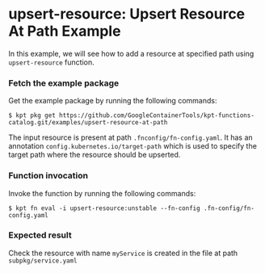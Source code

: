 # upsert-resource: Upsert Resource At Path Example

In this example, we will see how to add a resource at specified path using `upsert-resource` function.

### Fetch the example package

Get the example package by running the following commands:

```shell
$ kpt pkg get https://github.com/GoogleContainerTools/kpt-functions-catalog.git/examples/upsert-resource-at-path
```

The input resource is present at path `.fnconfig/fn-config.yaml`. It has an annotation
`config.kubernetes.io/target-path` which is used to specify the target path where the resource
should be upserted.

### Function invocation

Invoke the function by running the following commands:

```shell
$ kpt fn eval -i upsert-resource:unstable --fn-config .fn-config/fn-config.yaml
```

### Expected result

Check the resource with name `myService` is created in the file at path `subpkg/service.yaml` 
